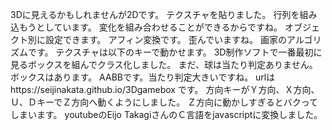 3Dに見えるかもしれませんが2Dです。
テクスチャを貼りました。
行列を組み込もうとしています。
変化を組み合わせることができるからですね。
オブジェクト別に設定できます。
アフィン変換です。
歪んでいますね。
画家のアルゴリズムです。
テクスチャは以下のキーで動かせます。
3D制作ソフトで一番最初に見るボックスを組んでクラス化しました。
まだ、球は当たり判定ありません。
ボックスはあります。
AABBです。当たり判定大きいですね。
urlはhttps://seijinakata.github.io/3Dgamebox
です。
方向キーがＹ方向、Ｘ方向、Ｕ、ＤキーでＺ方向へ動くようにしました。
Ｚ方向に動かしすぎるとバクってしまいます。
youtubeのEijo TakagiさんのＣ言語をjavascriptに変換しました。
